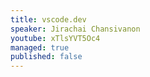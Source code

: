 ```yaml
---
title: vscode.dev
speaker: Jirachai Chansivanon
youtube: xTlsYVT5Oc4
managed: true
published: false
---
```


